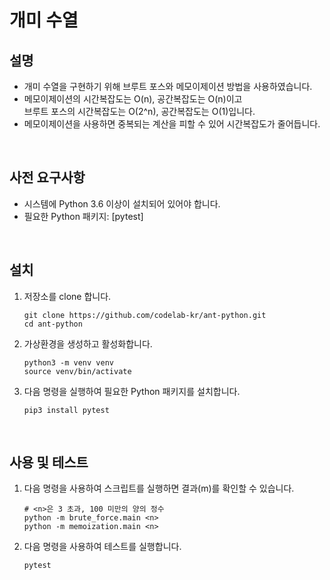 # 개미 수열

## 설명

- 개미 수열을 구현하기 위해 브루트 포스와 메모이제이션 방법을 사용하였습니다.
- 메모이제이션의 시간복잡도는 O(n), 공간복잡도는 O(n)이고 \
  브루트 포스의 시간복잡도는 O(2^n), 공간복잡도는 O(1)입니다.
- 메모이제이션을 사용하면 중복되는 계산을 피할 수 있어 시간복잡도가 줄어듭니다.

<br>

## 사전 요구사항

- 시스템에 Python 3.6 이상이 설치되어 있어야 합니다.
- 필요한 Python 패키지: [pytest]

<br>

## 설치

1. 저장소를 clone 합니다.

    ```
    git clone https://github.com/codelab-kr/ant-python.git
    cd ant-python
    ```

2. 가상환경을 생성하고 활성화합니다.

    ```
    python3 -m venv venv
    source venv/bin/activate
    ```

3. 다음 명령을 실행하여 필요한 Python 패키지를 설치합니다.

    ```
    pip3 install pytest
    ```

<br>

## 사용 및 테스트

1. 다음 명령을 사용하여 스크립트를 실행하면 결과(m)를 확인할 수 있습니다.

    ```shell
    # <n>은 3 초과, 100 미만의 양의 정수
    python -m brute_force.main <n>
    python -m memoization.main <n>
    ```

2. 다음 명령을 사용하여 테스트를 실행합니다.

    ```
    pytest
    ```
